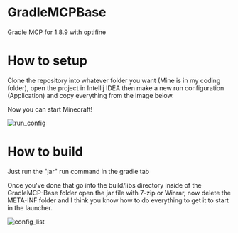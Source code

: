 # GradleMCPBase
Gradle MCP for 1.8.9 with optifine

# How to setup
Clone the repository into whatever folder you want (Mine is in my coding folder), open the project in Intellij IDEA then make a new run configuration (Application)
and copy everything from the image below.

Now you can start Minecraft!

![run_config](https://github.com/AbyssClient/GradleMCPBase/assets/170053471/c52c81f5-d339-434b-9220-290cf5a5e019)

# How to build
Just run the "jar" run command in the gradle tab

Once you've done that go into the build/libs directory inside of the GradleMCP-Base folder
open the jar file with 7-zip or Winrar, now delete the META-INF folder and I think you know how to
do everything to get it to start in the launcher.

![config_list](https://github.com/AbyssClient/GradleMCPBase/assets/170053471/9d558995-ec49-4ea3-b066-35cedbd78338)
